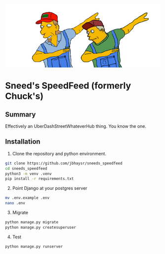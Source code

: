 ![A pair of farmers dancing.](static/sneed.gif)

# Sneed's SpeedFeed (formerly Chuck's)

## Summary

Effectively an UberDashStreetWhateverHub thing. You know the one.

## Installation

1. Clone the repository and python environment.

```bash
git clone https://github.com/jbhaysr/sneeds_speedfeed
cd sneeds_speedfeed
python3 -m venv .venv
pip install -r requirements.txt
```

2. Point Django at your postgres server

```bash
mv .env.example .env
nano .env
```

3. Migrate

```bash
python manage.py migrate
python manage.py createsuperuser
```

4. Test

```bash
python manage.py runserver
```
